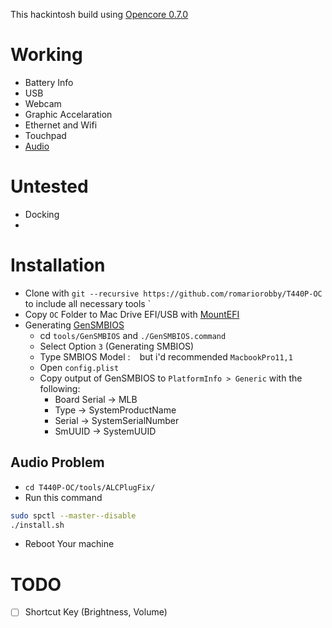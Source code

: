 This hackintosh build using [Opencore 0.7.0](https://dortania.github.io/)
# Working
- Battery Info
- USB
- Webcam
- Graphic Accelaration
- Ethernet and Wifi
- Touchpad
- [Audio](#audio-problem)
# Untested
- Docking
- 

# Installation
- Clone with `git --recursive https://github.com/romariorobby/T440P-OC` to include all necessary tools `
- Copy `OC` Folder to Mac Drive EFI/USB with [MountEFI](https://github.com/corpnewt/MountEFI)
- Generating [GenSMBIOS](https://github.com/corpnewt/GenSMBIOS)
  - cd `tools/GenSMBIOS` and `./GenSMBIOS.command`
  - Select Option `3` (Generating SMBIOS)
  - Type SMBIOS Model : ` ` but i'd recommended `MacbookPro11,1`
  - Open `config.plist`
  - Copy output of GenSMBIOS to `PlatformInfo > Generic` with the following:
    - Board Serial -> MLB
    - Type -> SystemProductName
    - Serial -> SystemSerialNumber
    - SmUUID -> SystemUUID

## Audio Problem
- `cd T440P-OC/tools/ALCPlugFix/`
- Run this command

```bash
sudo spctl --master--disable
./install.sh
```
- Reboot Your machine

# TODO
- [ ] Shortcut Key (Brightness, Volume)
